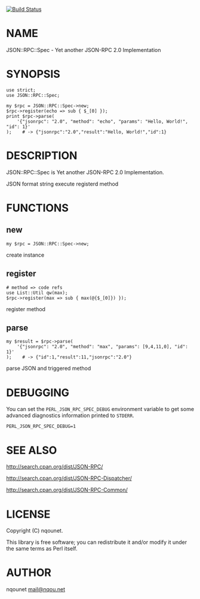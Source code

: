 [![Build Status](https://travis-ci.org/nqounet/p5-json-rpc-spec.png?branch=master)](https://travis-ci.org/nqounet/p5-json-rpc-spec)
# NAME

JSON::RPC::Spec - Yet another JSON-RPC 2.0 Implementation

# SYNOPSIS

    use strict;
    use JSON::RPC::Spec;

    my $rpc = JSON::RPC::Spec->new;
    $rpc->register(echo => sub { $_[0] });
    print $rpc->parse(
        '{"jsonrpc": "2.0", "method": "echo", "params": "Hello, World!", "id": 1}'
    );    # -> {"jsonrpc":"2.0","result":"Hello, World!","id":1}

# DESCRIPTION

JSON::RPC::Spec is Yet another JSON-RPC 2.0 Implementation.

JSON format string execute registerd method

# FUNCTIONS

## new

    my $rpc = JSON::RPC::Spec->new;

create instance

## register

    # method => code refs
    use List::Util qw(max);
    $rpc->register(max => sub { max(@{$_[0]}) });

register method

## parse

    my $result = $rpc->parse(
        '{"jsonrpc": "2.0", "method": "max", "params": [9,4,11,0], "id": 1}'
    );    # -> {"id":1,"result":11,"jsonrpc":"2.0"}

parse JSON and triggered method

# DEBUGGING

You can set the `PERL_JSON_RPC_SPEC_DEBUG` environment variable to get some advanced diagnostics information printed to `STDERR`.

    PERL_JSON_RPC_SPEC_DEBUG=1

# SEE ALSO

http://search.cpan.org/dist/JSON-RPC/

http://search.cpan.org/dist/JSON-RPC-Dispatcher/

http://search.cpan.org/dist/JSON-RPC-Common/

# LICENSE

Copyright (C) nqounet.

This library is free software; you can redistribute it and/or modify it under the same terms as Perl itself.

# AUTHOR

nqounet <mail@nqou.net>
